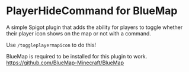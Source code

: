 # PlayerHideCommand for BlueMap
A simple Spigot plugin that adds the ability for players to toggle whether their player icon shows on the map or not with a command.

Use `/toggleplayermapicon` to do this!

BlueMap is required to be installed for this plugin to work.
https://github.com/BlueMap-Minecraft/BlueMap
